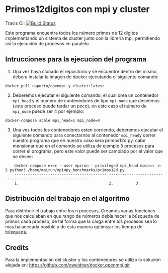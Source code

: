 # Primos12digitos con mpi y cluster

Travis CI: [![Build Status](https://travis-ci.org/ocramz/docker.openmpi.svg?branch=master)](https://travis-ci.org/ocramz/docker.openmpi)

Este programa encuentra todos los número primos de 12 digitos implementando un sistema de cluster junto con la libreria mpi, permitiendo así la ejecución de procesos en paralelo.

## Intrucciones para la ejecucion del programa

1. Una vez haya clonado el repositorio y se encuentre dentro del mismo, debera instalar la imagen de docker ejecutando el siguiente comando:

```
docker pull daporto/openmpi_y_cluster:latest
```

2. Deberemos ejecutar el siguiente comando, el cual crea un contenedor `mpi_head` y el numero de contenedores de tipo `mpi_node` que deseemos (este proceso puede tardar un poco), en este caso el número de `mpi_node` puede ser 4 por ejemplo:

```
docker-compose scale mpi_head=1 mpi_node=4
```
3. Una vez todos los contenedores esten corriendo, deberemos ejecutar el siguiente comando para conectarnos al contenedor `mpi_head`y correr nuestro programa que en nuestro caso sera primos12d.py. cabe mensionar que en el comando se utiliza de ejemplo 5 procesos para correr el programa, pero este valor puede ser cambiado por el valor que se desee:

```
    docker-compose exec --user mpirun --privileged mpi_head mpirun -n 5 python3 /home/mpirun/mpi4py_benchmarks/primos12d.py
    ----------------------------------------- ----------- --------------------------------------------------
    1.                                        2.          3.
```

## Distribución del trabajo en el algoritmo

Para distribuir el trabajo entre los n procesos, Creamos varias funciones que nos calculaban en que rango de números debía hacer la búsqueda de primos cada proceso, de tal forma que la carga entre los procesos sea lo mas balanceada posible y de esta manera optimizar los tiempo de búsqueda.

## Credits

Para la implementación del cluster y los contenedores se utilizo la solución alojada en: https://github.com/oweidner/docker.openmpi.git
